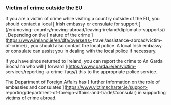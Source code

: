 ###  Victim of crime outside the EU

If you are a victim of crime while visiting a country outside of the EU, you
should contact a local [ Irish embassy or consulate for support ](/en/moving-
country/moving-abroad/leaving-ireland/diplomatic-supports/) . Depending on the
[ nature of the crime ](https://www.ireland.ie/en/dfa/overseas-
travel/assistance-abroad/victim-of-crime/) , you should also contact the local
police. A local Irish embassy or consulate can assist you in dealing with the
local police if necessary.

If you have since returned to Ireland, you can report the crime to An Garda
Síochána who will [ forward ](https://www.garda.ie/en/victim-
services/reporting-a-crime-faqs/) this to the appropriate police service.

The Department of Foreign Affairs has [ further information on the role of
embassies and consulates ](https://www.victimscharter.ie/support-
reporting/department-of-foreign-affairs-and-trade/#consular) in supporting
victims of crime abroad.

